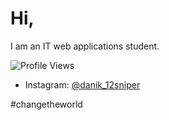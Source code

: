 # Hi,
I am an IT web applications student.

![Profile Views](https://komarev.com/ghpvc/?username=danb1551)

- Instagram: [@danik_12sniper](https://instagram.com/danik_12sniper)

#changetheworld
